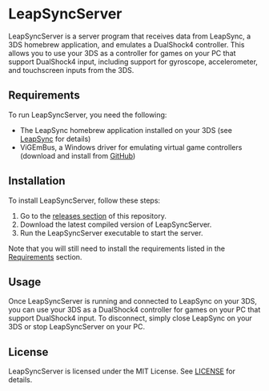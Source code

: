 # LeapSyncServer

LeapSyncServer is a server program that receives data from LeapSync, a 3DS homebrew application, and emulates a DualShock4 controller. This allows you to use your 3DS as a controller for games on your PC that support DualShock4 input, including support for gyroscope, accelerometer, and touchscreen inputs from the 3DS.

## Requirements

To run LeapSyncServer, you need the following:

- The LeapSync homebrew application installed on your 3DS (see [LeapSync](https://github.com/Smoked-Fish/LeapSync) for details)
- ViGEmBus, a Windows driver for emulating virtual game controllers (download and install from [GitHub](https://github.com/ViGEm/ViGEmBus/releases))

## Installation

To install LeapSyncServer, follow these steps:

1. Go to the [releases section](https://github.com/SmokedFish/leapsyncserver/releases) of this repository.
2. Download the latest compiled version of LeapSyncServer.
3. Run the LeapSyncServer executable to start the server.

Note that you will still need to install the requirements listed in the [Requirements](#requirements) section.
 <!-- and configure the server as described in the [Usage](#usage) section. -->

## Usage

Once LeapSyncServer is running and connected to LeapSync on your 3DS, you can use your 3DS as a DualShock4 controller for games on your PC that support DualShock4 input. To disconnect, simply close LeapSync on your 3DS or stop LeapSyncServer on your PC.

<!-- ## Configuration

You can configure LeapSyncServer by editing the `config.ini` file in the repository directory. The following options are available:

- `port`: the port number that LeapSyncServer listens on for incoming connections (default is `49500`)
- `debug`: whether to enable debug output (default is `false`) -->

<!-- ## Troubleshooting

If you encounter any issues with LeapSyncServer, try the following:

- Make sure that your DualShock4 controller is connected to your PC and supported by the SCPToolkit driver (Windows only) or the ds4drv driver (macOS and Linux).
- Make sure that you have installed all the required Python packages by running `pip install -r requirements.txt` in the repository directory.
- Make sure that your 3DS is connected to the same network as your PC and that you have entered the correct IP address in LeapSync.
- Try running LeapSyncServer with the `--debug` option to enable debug output. -->

## License

LeapSyncServer is licensed under the MIT License. See [LICENSE](LICENSE) for details.
